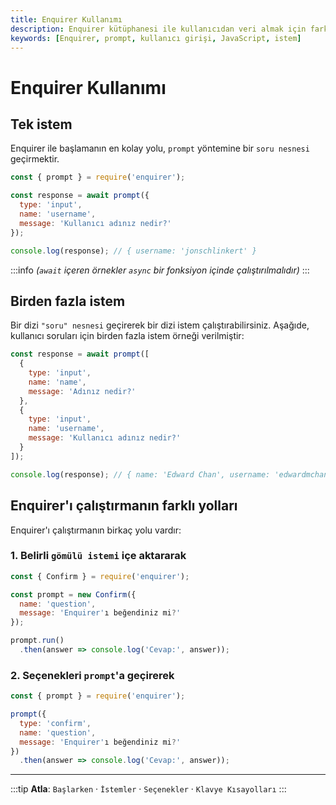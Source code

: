 ```yaml
---
title: Enquirer Kullanımı
description: Enquirer kütüphanesi ile kullanıcıdan veri almak için farklı yöntemleri öğreneceksiniz. Bu belgede, tek ve çoklu istem örnekleri ile Enquirer'ı nasıl çalıştıracağınız detaylandırılmıştır.
keywords: [Enquirer, prompt, kullanıcı girişi, JavaScript, istem]
---
```


# Enquirer Kullanımı

## Tek istem

Enquirer ile başlamanın en kolay yolu, `prompt` yöntemine bir `soru nesnesi` geçirmektir.

```js
const { prompt } = require('enquirer');

const response = await prompt({
  type: 'input',
  name: 'username',
  message: 'Kullanıcı adınız nedir?'
});

console.log(response); // { username: 'jonschlinkert' }
```

:::info
_(`await` içeren örnekler `async` bir fonksiyon içinde çalıştırılmalıdır)_
:::

## Birden fazla istem

Bir dizi `"soru" nesnesi` geçirerek bir dizi istem çalıştırabilirsiniz. Aşağıde, kullanıcı soruları için birden fazla istem örneği verilmiştir:

```js
const response = await prompt([
  {
    type: 'input',
    name: 'name',
    message: 'Adınız nedir?'
  },
  {
    type: 'input',
    name: 'username',
    message: 'Kullanıcı adınız nedir?'
  }
]);

console.log(response); // { name: 'Edward Chan', username: 'edwardmchan' }
```

## Enquirer'ı çalıştırmanın farklı yolları

Enquirer'ı çalıştırmanın birkaç yolu vardır:

### 1. Belirli `gömülü istemi` içe aktararak

```js
const { Confirm } = require('enquirer');

const prompt = new Confirm({
  name: 'question',
  message: 'Enquirer'ı beğendiniz mi?'
});

prompt.run()
  .then(answer => console.log('Cevap:', answer));
```

### 2. Seçenekleri `prompt`'a geçirerek

```js
const { prompt } = require('enquirer');

prompt({
  type: 'confirm',
  name: 'question',
  message: 'Enquirer'ı beğendiniz mi?'
})
  .then(answer => console.log('Cevap:', answer));
```

---

:::tip
**Atla**: `Başlarken` · `İstemler` · `Seçenekler` · `Klavye Kısayolları`
:::